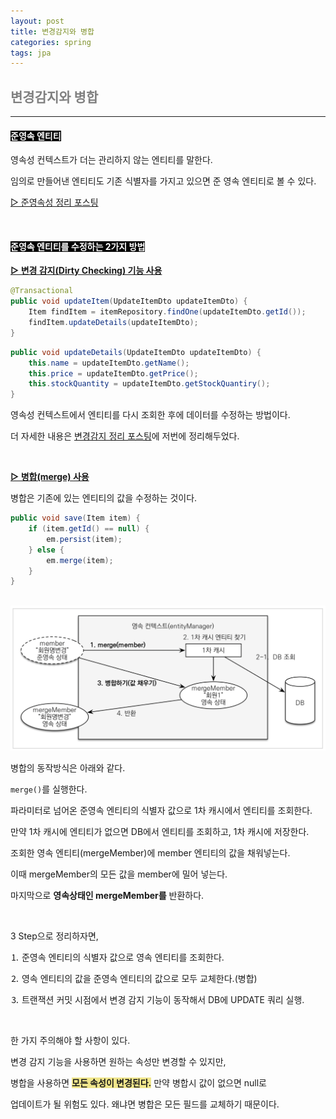 ```yaml
---
layout: post
title: 변경감지와 병합
categories: spring
tags: jpa
---
```


## <span style="color:gray">변경감지와 병합</span>

---

#### <span style="background-color:black; color:white">준영속 엔티티</span>

영속성 컨텍스트가 더는 관리하지 않는 엔티티를 말한다. 

임의로 만들어낸 엔티티도 기존 식별자를 가지고 있으면 준 영속 엔티티로 볼 수 있다.

<a href="https://gilbert9172.github.io/spring/2022/07/18/SpringBoot_JPA-%EC%98%81%EC%86%8D%EC%84%B1%EA%B4%80%EB%A6%AC/" target="_blank">▷ 준영속성 정리 포스팅</a>

<br>

#### <span style="background-color:black; color:white">준영속 엔티티를 수정하는 2가지 방법</span>

**<u>▷ 변경 감지(Dirty Checking) 기능 사용</u>**

```java
@Transactional
public void updateItem(UpdateItemDto updateItemDto) {
    Item findItem = itemRepository.findOne(updateItemDto.getId());
    findItem.updateDetails(updateItemDto);
}
```
```java
public void updateDetails(UpdateItemDto updateItemDto) {
    this.name = updateItemDto.getName();
    this.price = updateItemDto.getPrice();
    this.stockQuantity = updateItemDto.getStockQuantiry();
}
```

영속성 컨텍스트에서 엔티티를 다시 조회한 후에 데이터를 수정하는 방법이다.

더 자세한 내용은 <a href="https://gilbert9172.github.io/spring/2022/07/18/SpringBoot_JPA-%EC%98%81%EC%86%8D%EC%84%B1%EA%B4%80%EB%A6%AC/" target="_blank">변경감지 정리 포스팅</a>에 저번에 정리해두었다.

<br>

**<u>▷ 병합(merge) 사용</u>**

병합은 기존에 있는 엔티티의 값을 수정하는 것이다.

```java
public void save(Item item) {
    if (item.getId() == null) {
        em.persist(item);
    } else {
        em.merge(item);
    }
}
```

<br>

<img src="/assets/img/jpa/활용1편/병합.png">

병합의 동작방식은 아래와 같다.

`merge()`를 실행한다.

파라미터로 넘어온 준영속 엔티티의 식별자 값으로 1차 캐시에서 엔티티를 조회한다.

만약 1차 캐시에 엔티티가 없으면 DB에서 엔티티를 조회하고, 1차 캐시에 저장한다.

조회한 영속 엔티티(mergeMember)에 member 엔티티의 값을 채워넣는다.

이때 mergeMember의 모든 값을 member에 밀어 넣는다.

마지막으로 **영속상태인 mergeMember를** 반환하다.

<br>

3 Step으로 정리하자면,

⒈ 준영속 엔티티의 식별자 값으로 영속 엔티티를 조회한다.

⒉ 영속 엔티티의 값을 준영속 엔티티의 값으로 모두 교체한다.(병합)

⒊ 트랜잭션 커밋 시점에서 변경 감지 기능이 동작해서 DB에 UPDATE 쿼리 실행.

<br>

한 가지 주의해야 할 사항이 있다.

변경 감지 기능을 사용하면 원하는 속성만 변경할 수 있지만, 

병합을 사용하면 **<span style="background-color:#F0E68C">모든 속성이 변경된다.</span>** 만약 병합시 값이 없으면 null로 

업데이트가 될 위험도 있다. 왜냐면 병합은 모든 필드를 교체하기 때문이다.